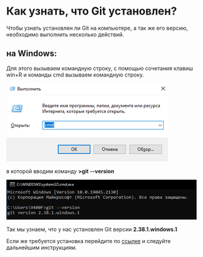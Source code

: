 # Как узнать, что Git установлен?

Чтобы узнать установлен ли Git на компьютере, а так же его версию, необходимо выполнить несколько действий.

## на Windows:

Для этого вызываем командную строку, с помощью сочетания клавиш win+R и команды cmd вызываем командную строку.

![](./storage/vipolnit.png)

в которой вводим команду __>git --version__

![](./storage/gitversion.png)

Так мы узнаем, что у нас установлен Git версии **2.38.1.windows.1**

Если же требуется установка перейдите по [ссылке](https://git-scm.com/download/win) и следуйте дальнейшим инструкциям.